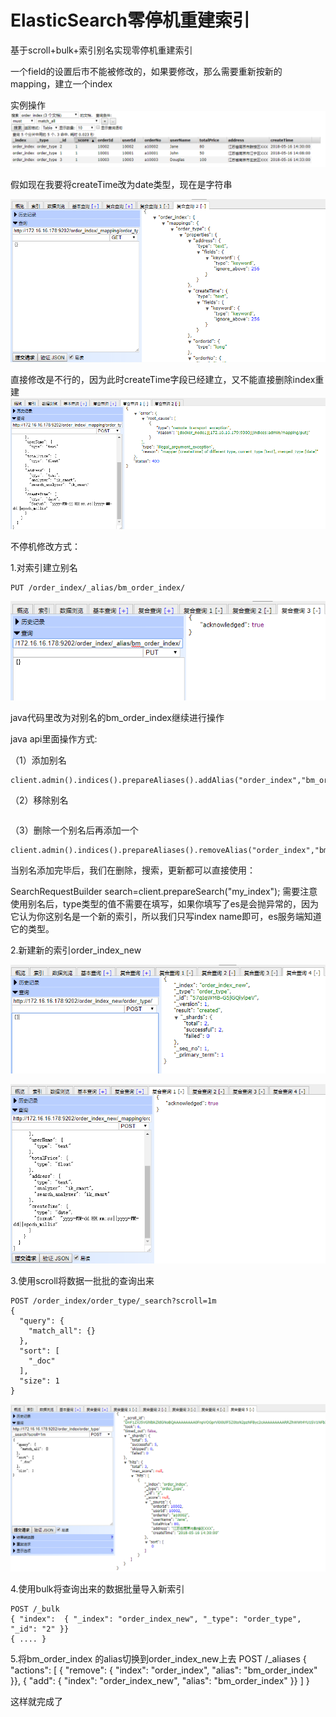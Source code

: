 # ElasticSearch零停机重建索引

基于scroll+bulk+索引别名实现零停机重建索引

一个field的设置后市不能被修改的，如果要修改，那么需要重新按新的mapping，建立一个index

实例操作
![](/assets/58.png)


假如现在我要将createTime改为date类型，现在是字符串

![](/assets/60.png)

直接修改是不行的，因为此时createTime字段已经建立，又不能直接删除index重建
![](/assets/59.png)


不停机修改方式：


1.对索引建立别名

```
PUT /order_index/_alias/bm_order_index/
```

![](/assets/61.png)

java代码里改为对别名的bm_order_index继续进行操作

java api里面操作方式:

（1）添加别名
```
client.admin().indices().prepareAliases().addAlias("order_index","bm_order_index");
```
（2）移除别名
```  client.admin().indices().prepareAliases().removeAlias("order_index","bm_order_index");
```
（3）删除一个别名后再添加一个
```
client.admin().indices().prepareAliases().removeAlias("order_index","bm_order_index").addAlias("order_index_new","bm_order_index").execute().actionGet();
```

当别名添加完毕后，我们在删除，搜索，更新都可以直接使用：

 SearchRequestBuilder search=client.prepareSearch("my_index");
需要注意使用别名后，type类型的值不需要在填写，如果你填写了es是会抛异常的，因为它认为你这别名是一个新的索引，所以我们只写index name即可，es服务端知道它的类型。

2.新建新的索引order_index_new

![](/assets/62.png)

![](/assets/63.png)


3.使用scroll将数据一批批的查询出来

```
POST /order_index/order_type/_search?scroll=1m
{
  "query": {
    "match_all": {}
  },
  "sort": [
    "_doc"
  ],
  "size": 1
}
```
![](/assets/64.png)

4.使用bulk将查询出来的数据批量导入新索引
```
POST /_bulk
{ "index":  { "_index": "order_index_new", "_type": "order_type", "_id": "2" }}
{ .... }
```

5.将bm_order_index 的alias切换到order_index_new上去
POST /_aliases
{
    "actions": [
        { "remove": { "index": "order_index", "alias": "bm_order_index" }},
        { "add":    { "index": "order_index_new", "alias": "bm_order_index" }}
    ]
}

这样就完成了